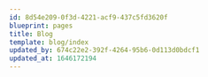 ```yaml
---
id: 8d54e209-0f3d-4221-acf9-437c5fd3620f
blueprint: pages
title: Blog
template: blog/index
updated_by: 674c22e2-392f-4264-95b6-0d113d0bdcf1
updated_at: 1646172194
---
```

